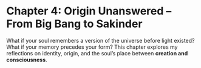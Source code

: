 # Chapter 4: Origin Unanswered – From Big Bang to Sakinder

What if your soul remembers a version of the universe before light existed? What if your memory precedes your form? This chapter explores my reflections on identity, origin, and the soul’s place between **creation and consciousness**.

